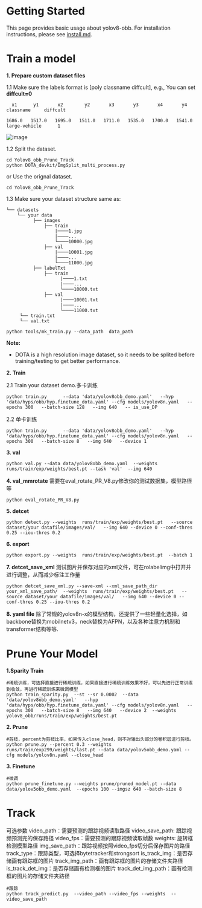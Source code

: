 # Getting Started

This page provides basic usage about yolov8-obb. For installation instructions, please see [install.md](./install.md).

# Train a model

**1. Prepare custom dataset files**

1.1 Make sure the labels format is [poly classname diffcult], e.g., You can set **diffcult=0**
```
  x1      y1       x2        y2       x3       y3       x4       y4       classname     diffcult

1686.0   1517.0   1695.0   1511.0   1711.0   1535.0   1700.0   1541.0   large-vehicle      1
```
![image](https://user-images.githubusercontent.com/72599120/159213229-b7c2fc5c-b140-4f10-9af8-2cbc405b0cd3.png)


1.2 Split the dataset. 
```shell
cd Yolov8_obb_Prune_Track
python DOTA_devkit/ImgSplit_multi_process.py
```
or Use the orignal dataset. 
```shell
cd Yolov8_obb_Prune_Track
```

1.3 Make sure your dataset structure same as:
```
└── datasets
    └── your data
          ├── images
              ├── train
                  |────1.jpg
                  |────...
                  └────10000.jpg
              ├── val
                  |────10001.jpg
                  |────...
                  └────11000.jpg
          ├── labelTxt
              ├── train
                    |────1.txt
                    |────...
                    └────10000.txt
              ├── val
                    |────10001.txt
                    |────...
                    └────11000.txt
     └── train.txt
     └── val.txt
```

```shell
python tools/mk_train.py --data_path  data_path
```

**Note:**
* DOTA is a high resolution image dataset, so it needs to be splited before training/testing to get better performance.

**2. Train**

2.1 Train your dataset demo.多卡训练
```shell
python train.py      --data 'data/yolov8obb_demo.yaml'   --hyp 'data/hyps/obb/hyp.finetune_dota.yaml' --cfg models/yolov8n.yaml   --epochs 300   --batch-size 128   --img 640   -- is_use_DP  
```

2.2 单卡训练

```shell
python train.py      --data 'data/yolov8obb_demo.yaml'   --hyp 'data/hyps/obb/hyp.finetune_dota.yaml' --cfg models/yolov8n.yaml   --epochs 300   --batch-size 8   --img 640   --device 1
```

**3. val**
```shell
python val.py --data data/yolov8obb_demo.yaml  --weights runs/train/exp/weights/best.pt --task 'val'  --img 640

```

**4. val_mmrotate**
需要在eval_rotate_PR_V8.py修改你的测试数据集，模型路径等
```shell
python eval_rotate_PR_V8.py 
```


**5. detcet**
```shell
python detect.py --weights  runs/train/exp/weights/best.pt   --source dataset/your datafile/images/val/   --img 640 --device 0 --conf-thres 0.25 --iou-thres 0.2 
```
**6. export**
```shell
python export.py --weights  runs/train/exp/weights/best.pt  --batch 1
```

**7. detcet_save_xml**
测试图片并保存对应的xml文件，可在rolabelimg中打开并进行调整，从而减少标注工作量
```shell
python detcet_save_xml.py --save-xml --xml_save_path_dir your_xml_save_path/  --weights  runs/train/exp/weights/best.pt   --source dataset/your datafile/images/val/   --img 640 --device 0 --conf-thres 0.25 --iou-thres 0.2 
```

**8. yaml file**
除了常规的yolov8n-x的模型结构，还提供了一些轻量化选择，如backbone替换为mobilnetv3，neck替换为AFPN，以及各种注意力机制和transformer结构等等.

# Prune Your Model
**1.Sparity Train**
```shell
#稀疏训练，可选择直接进行稀疏训练，如果直接进行稀疏训练效果不好，可以先进行正常训练到收敛，再进行稀疏训练来微调模型
python train_sparity.py  --st --sr 0.0002  --data 'data/yolov8obb_demo.yaml'   --hyp 'data/hyps/obb/hyp.finetune_dota.yaml' --cfg models/yolov8n.yaml   --epochs 300   --batch-size 8   --img 640   --device 2  --weights yolov8_obb/runs/train/exp/weights/best.pt
```
**2. Prune**
```shell
#剪枝，percent为剪枝比率，如果传入close_head，则不对输出头部分的卷积层进行剪枝。
python prune.py --percent 0.3 --weights runs/train/exp299/weights/last.pt --data data/yolov5obb_demo.yaml --cfg models/yolov8n.yaml --close_head
```
**3. Finetune**
```shell
#微调
python prune_finetune.py --weights prune/pruned_model.pt --data data/yolov5obb_demo.yaml  --epochs 100 --imgsz 640 --batch-size 8
```

# Track
可选参数
video_path：需要预测的跟踪视频读取路径
video_save_path: 跟踪视频预测完的保存路径
video_fps：需要预测的跟踪视频读取帧数
weights: 旋转框检测模型路径
img_save_path：跟踪视频按照video_fps切分后保存图片的路径
track_type：跟踪类型，可选择bytetracker和strongsort
is_track_img：是否存储画有跟踪框的图片
track_img_path：画有跟踪框的图片的存储文件夹路径
is_track_det_img：是否存储画有检测框的图片
track_det_img_path：画有检测框的图片的存储文件夹路径
```shell
#跟踪
python track_predict.py  --video_path --video_fps --weights  --video_save_path
```
